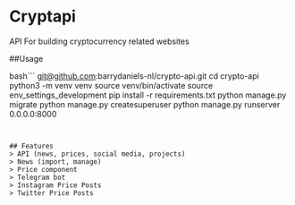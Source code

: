 # Cryptapi
 API For building cryptocurrency related websites

##Usage

bash```
    git@github.com:barrydaniels-nl/crypto-api.git
    cd crypto-api
    python3 -m venv venv
    source venv/bin/activate
    source env_settings_development
    pip install -r requirements.txt
    python manage.py migrate
    python manage.py createsuperuser
    python manage.py runserver 0.0.0.0:8000
```


## Features
> API (news, prices, social media, projects)
> News (import, manage)
> Price component
> Telegram bot
> Instagram Price Posts
> Twitter Price Posts